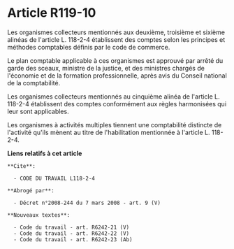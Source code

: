 # Article R119-10

Les organismes collecteurs mentionnés aux deuxième, troisième et sixième alinéas de l'article L. 118-2-4 établissent des
comptes selon les principes et méthodes comptables définis par le code de commerce.

Le plan comptable applicable à ces organismes est approuvé par arrêté du garde des sceaux, ministre de la justice, et des
ministres chargés de l'économie et de la formation professionnelle, après avis du Conseil national de la comptabilité.

Les organismes collecteurs mentionnés au cinquième alinéa de l'article L. 118-2-4 établissent des comptes conformément aux
règles harmonisées qui leur sont applicables.

Les organismes à activités multiples tiennent une comptabilité distincte de l'activité qu'ils mènent au titre de
l'habilitation mentionnée à l'article L. 118-2-4.

**Liens relatifs à cet article**

	**Cite**:

	  - CODE DU TRAVAIL L118-2-4

	**Abrogé par**:

	  - Décret n°2008-244 du 7 mars 2008 - art. 9 (V)

	**Nouveaux textes**:

	  - Code du travail - art. R6242-21 (V)
	  - Code du travail - art. R6242-22 (V)
	  - Code du travail - art. R6242-23 (Ab)

